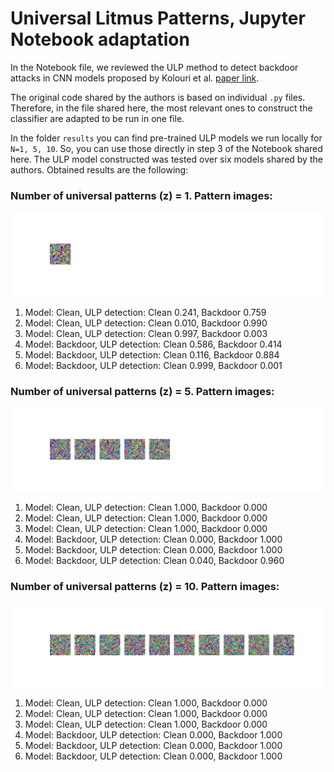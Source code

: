 # Universal Litmus Patterns, Jupyter Notebook adaptation

In the Notebook file, we reviewed the ULP method to detect backdoor attacks in CNN models proposed by Kolouri et al. [paper link](https://openaccess.thecvf.com/content_CVPR_2020/html/Kolouri_Universal_Litmus_Patterns_Revealing_Backdoor_Attacks_in_CNNs_CVPR_2020_paper.html).

The original code shared by the authors is based on individual `.py` files. Therefore, in the file shared here, the most relevant ones to construct the classifier are adapted to be run in one file.

In the folder `results` you can find pre-trained ULP models we run locally for `N=1, 5, 10`. So, you can use those directly in step 3 of the Notebook shared here. The ULP model constructed was tested over six models shared by the authors. Obtained results are the following:


### Number of universal patterns (z) = 1. Pattern images:
![Image1](ulp_patterns_N1.png)
   1. Model: Clean, ULP detection: Clean 0.241, Backdoor 0.759
   2. Model: Clean, ULP detection: Clean 0.010, Backdoor 0.990
   3. Model: Clean, ULP detection: Clean 0.997, Backdoor 0.003
   4. Model: Backdoor, ULP detection: Clean 0.586, Backdoor 0.414
   5. Model: Backdoor, ULP detection: Clean 0.116, Backdoor 0.884
   6. Model: Backdoor, ULP detection: Clean 0.999, Backdoor 0.001

### Number of universal patterns (z) = 5. Pattern images:
![Image2](ulp_patterns_N5.png)
   1. Model: Clean, ULP detection: Clean 1.000, Backdoor 0.000
   2. Model: Clean, ULP detection: Clean 1.000, Backdoor 0.000
   3. Model: Clean, ULP detection: Clean 1.000, Backdoor 0.000
   4. Model: Backdoor, ULP detection: Clean 0.000, Backdoor 1.000
   5. Model: Backdoor, ULP detection: Clean 0.000, Backdoor 1.000
   6. Model: Backdoor, ULP detection: Clean 0.040, Backdoor 0.960

### Number of universal patterns (z) = 10. Pattern images:
![Image3](ulp_patterns_N10.png)
   1. Model: Clean, ULP detection: Clean 1.000, Backdoor 0.000
   2. Model: Clean, ULP detection: Clean 1.000, Backdoor 0.000
   3. Model: Clean, ULP detection: Clean 1.000, Backdoor 0.000
   4. Model: Backdoor, ULP detection: Clean 0.000, Backdoor 1.000
   5. Model: Backdoor, ULP detection: Clean 0.000, Backdoor 1.000
   6. Model: Backdoor, ULP detection: Clean 0.000, Backdoor 1.000


